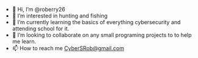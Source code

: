 - 👋 Hi, I’m @roberry26
- 👀 I’m interested in hunting and fishing
- 🌱 I’m currently learning the basics of everything cybersecurity and attending school for it.
- 💞️ I’m looking to collaborate on any small programing projects to to help me learn.
- 📫 How to reach me CyberSRob@gmail.com

<!---
roberry26/roberry26 is a ✨ special ✨ repository because its `README.md` (this file) appears on your GitHub profile.
You can click the Preview link to take a look at your changes.
--->
